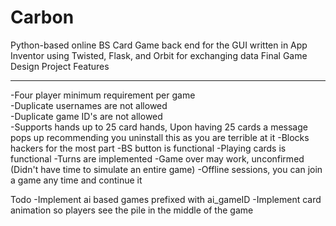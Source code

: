 # Carbon
Python-based online BS Card Game back end for the GUI written in App Inventor using Twisted, Flask, and Orbit for exchanging data
Final Game Design Project
Features
<hr>
-Four player minimum requirement per game<br>
-Duplicate usernames are not allowed<br>
-Duplicate game ID's are not allowed<br>
-Supports hands up to 25 card hands, Upon having 25 cards a message pops up recommending you uninstall this as you are terrible at it
-Blocks hackers for the most part
-BS button is functional
-Playing cards is functional
-Turns are implemented
-Game over may work, unconfirmed (Didn't have time to simulate an entire game)
-Offline sessions, you can join a game any time and continue it

Todo
-Implement ai based games prefixed with ai_gameID
-Implement card animation so players see the pile in the middle of the game
